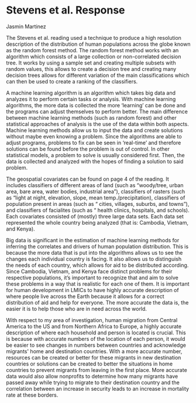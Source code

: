 # Stevens et al. Response 
Jasmin Martinez 

The Stevens et al. reading used a technique to produce a high resolution description of the distribution of human populations across the globe known as the random forest method. The random forest method works with an algorithm which consists of a large collection or non-correlated decision tree. It works by using a sample set and creating multiple subsets with random values, this allows to create a decision tree and creating many decision trees allows for different variation of the main classifications which can then be used to create a ranking of the classifiers. 

A machine learning algorithm is an algorithm which takes big data and analyzes it to perform certain tasks or analysis. With machine learning algorithms, the more data is collected the more ‘learning’ can be done and the programs can adjust themselves to perform better. The main difference between machine learning methods (such as random forest) and other statistical approaches of analysis is the use of the data within both aspects. Machine learning methods allow us to input the data and create solutions without maybe even knowing a problem. Since the algorithms are able to adjust programs, problems to fix can be seen in ‘real-time’ and therefore solutions can be found before the problem is out of control. In other statistical models, a problem to solve is usually considered first. Then, the data is collected and analyzed with the hopes of finding a solution to said problem. 

The geospatial covariates can be found on page 4 of the reading. It includes classifiers of  different areas of land (such as “woody/tree, urban area, bare area, water bodies, industrial area”), classifiers of rasters (such as “light at night, elevation, slope, mean temp./precipitation), classifiers of population present in areas (such as “ cities, villages, suburbs, and towns”), and classifiers of facialites (such as “ health clinics, hospitals, and schools). Each covariates consisted of (mostly) three large data sets. Each data set represented the whole country being analyzed (that is: Cambodia, Vietnam, and Kenya). 

Big data is significant in the estimation of machine learning methods for inferring the correlates and drivers of human population distribution. This is because the more data that is put into the algorithms allows us to see the changes each individual country is facing. It also allows us to distinguish the needs of each country, which allows for aid to be distributed according. Since Cambodia, Vietnam, and Kenya face distinct problems for their respective populations, it’s important to recognize that and aim to solve these problems in a way that is realistic for each one of them. It is important for human development in LMICs to have highly accurate description of where people live across the Earth because it allows for a correct distribution of aid and help for everyone. The more accurate the data is, the easier it is to help those who are in need across the world.  

With respect to my area of investigation, human migration from Central America to the US and from Northern Africa to Europe, a highly accurate description of where each household and person is located is crucial. This is because with accurate numbers of the location of each person, it would be easier to see changes in numbers between countries and acknowledge migrants' home and destination countries. With a more accurate number, resources can be created or better for these migrants in new destination countries or solutions can be created to better the situations in home countries to  prevent migrants from leaving in the first place. More accurate data would also allow nonprofits to determine how many migrants have passed away while trying to migrate to their destination country and the correlation between an increase in security leads to an increase in mortality rate at these borders. 
